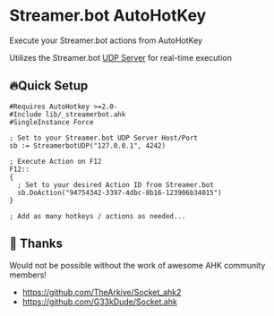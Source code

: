 # Streamer.bot AutoHotKey

Execute your Streamer.bot actions from AutoHotKey

Utilizes the Streamer.bot [UDP Server](https://docs.streamer.bot/api/servers/udp) for real-time execution

## 🔥Quick Setup

```ahk
#Requires AutoHotkey >=2.0-
#Include lib/_streamerbot.ahk
#SingleInstance Force

; Set to your Streamer.bot UDP Server Host/Port
sb := StreamerbotUDP("127.0.0.1", 4242)

; Execute Action on F12
F12::
{
  ; Set to your desired Action ID from Streamer.bot
  sb.DoAction("94754342-3397-4dbc-8b16-123906b34015")
}

; Add as many hotkeys / actions as needed...
```

## 🙏 Thanks

Would not be possible without the work of awesome AHK community members!

- https://github.com/TheArkive/Socket_ahk2
- https://github.com/G33kDude/Socket.ahk